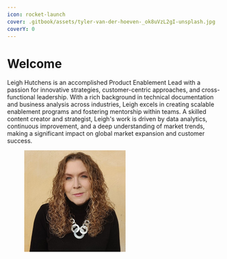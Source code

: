 ```yaml
---
icon: rocket-launch
cover: .gitbook/assets/tyler-van-der-hoeven-_ok8uVzL2gI-unsplash.jpg
coverY: 0
---
```


# Welcome

Leigh Hutchens is an accomplished Product Enablement Lead with a passion for innovative strategies, customer-centric approaches, and cross-functional leadership. With a rich background in technical documentation and business analysis across industries, Leigh excels in creating scalable enablement programs and fostering mentorship within teams. A skilled content creator and strategist, Leigh's work is driven by data analytics, continuous improvement, and a deep understanding of market trends, making a significant impact on global market expansion and customer success.

<figure><img src=".gitbook/assets/Headshot.jpeg" alt="" width="237"><figcaption></figcaption></figure>

